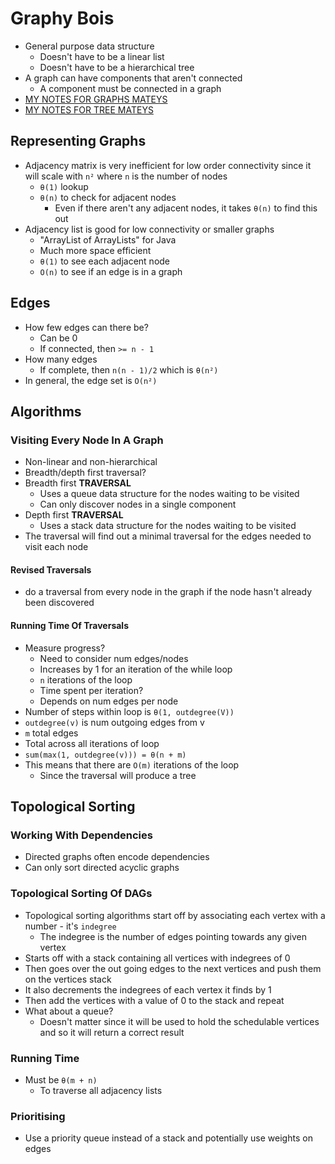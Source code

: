 # Graphy Bois

- General purpose data structure
  - Doesn't have to be a linear list
  - Doesn't have to be a hierarchical tree
- A graph can have components that aren't connected
  - A component must be connected in a graph
- [MY NOTES FOR GRAPHS MATEYS](https://github.com/eniallator/Data-Structures-and-Algorithms-Notes/tree/master/Graphs)
- [MY NOTES FOR TREE MATEYS](https://github.com/eniallator/Data-Structures-and-Algorithms-Notes/tree/master/Trees)

## Representing Graphs

- Adjacency matrix is very inefficient for low order connectivity since it will scale with `n²` where `n` is the number of nodes
  - `θ(1)` lookup
  - `θ(n)` to check for adjacent nodes
    - Even if there aren't any adjacent nodes, it takes `θ(n)` to find this out
- Adjacency list is good for low connectivity or smaller graphs
  - "ArrayList of ArrayLists" for Java
  - Much more space efficient
  - `θ(1)` to see each adjacent node
  - `O(n)` to see if an edge is in a graph

## Edges

- How few edges can there be?
  - Can be 0
  - If connected, then `>= n - 1`
- How many edges
  - If complete, then `n(n - 1)/2` which is `θ(n²)`
- In general, the edge set is `O(n²)`

## Algorithms

### Visiting Every Node In A Graph

- Non-linear and non-hierarchical
- Breadth/depth first traversal?
- Breadth first **TRAVERSAL**
  - Uses a queue data structure for the nodes waiting to be visited
  - Can only discover nodes in a single component
- Depth first **TRAVERSAL**
  - Uses a stack data structure for the nodes waiting to be visited
- The traversal will find out a minimal traversal for the edges needed to visit each node

#### Revised Traversals

- do a traversal from every node in the graph if the node hasn't already been discovered

#### Running Time Of Traversals

- Measure progress?
  - Need to consider num edges/nodes
  - Increases by 1 for an iteration of the while loop
  - `n` iterations of the loop
  - Time spent per iteration?
  - Depends on num edges per node
- Number of steps within loop is `θ(1, outdegree(V))`
- `outdegree(v)` is num outgoing edges from v
- `m` total edges
- Total across all iterations of loop
- `sum(max(1, outdegree(v))) = θ(n + m)`
- This means that there are `O(m)` iterations of the loop
  - Since the traversal will produce a tree

## Topological Sorting

### Working With Dependencies

- Directed graphs often encode dependencies
- Can only sort directed acyclic graphs

### Topological Sorting Of DAGs

- Topological sorting algorithms start off by associating each vertex with a number - it's `indegree`
  - The indegree is the number of edges pointing towards any given vertex
- Starts off with a stack containing all vertices with indegrees of 0
- Then goes over the out going edges to the next vertices and push them on the vertices stack
- It also decrements the indegrees of each vertex it finds by 1
- Then add the vertices with a value of 0 to the stack and repeat
- What about a queue?
  - Doesn't matter since it will be used to hold the schedulable vertices and so it will return a correct result

### Running Time

- Must be `θ(m + n)`
  - To traverse all adjacency lists

### Prioritising

- Use a priority queue instead of a stack and potentially use weights on edges
